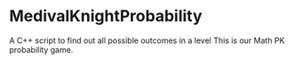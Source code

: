 # MedivalKnightProbability
A C++ script to find out all possible outcomes in a level
This is our Math PK probability game. 
